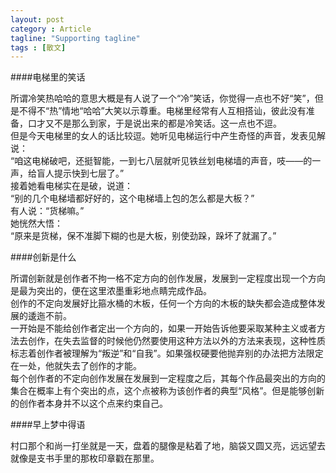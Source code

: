 ```yaml
---
layout: post
category : Article
tagline: "Supporting tagline"
tags : [散文]
---
```


####电梯里的笑话

所谓冷笑热哈哈的意思大概是有人说了一个“冷”笑话，你觉得一点也不好“笑”，但是不得不“热”情地“哈哈”大笑以示尊重。电梯里经常有人互相搭讪，彼此没有准备，口才又不是那么到家，于是说出来的都是冷笑话。这一点也不逗。  
但是今天电梯里的女人的话比较逗。她听见电梯运行中产生奇怪的声音，发表见解说：  
“咱这电梯破吧，还挺智能，一到七八层就听见铁丝划电梯墙的声音，吱——的一声，给盲人提示快到七层了。”  
接着她看电梯实在是破，说道：  
“别的几个电梯墙都好好的，这个电梯墙上包的怎么都是大板？”  
有人说：“货梯嘛。”  
她恍然大悟：  
“原来是货梯，保不准脚下糊的也是大板，别使劲跺，跺坏了就漏了。”

####创新是什么

所谓创新就是创作者不拘一格不定方向的创作发展，发展到一定程度出现一个方向是最为突出的，便在这里浓墨重彩地点睛完成作品。  
创作的不定向发展好比箍水桶的木板，任何一个方向的木板的缺失都会造成整体发展的逶迤不前。  
一开始是不能给创作者定出一个方向的，如果一开始告诉他要采取某种主义或者方法去创作，在失去监督的时候他仍然要使用这种方法以外的方法来表现，这种性质标志着创作者被理解为“叛逆”和“自我”。如果强权硬要他抛弃别的办法把方法限定在一处，他就失去了创作的才能。  
每个创作者的不定向创作发展在发展到一定程度之后，其每个作品最突出的方向的集合在概率上有个突出的点，这个点被称为该创作者的典型“风格”。但是能够创新的创作者本身并不以这个点来约束自己。

####早上梦中得语

村口那个和尚一打坐就是一天，盘着的腿像是粘着了地，脑袋又圆又亮，远远望去就像是支书手里的那枚印章戳在那里。